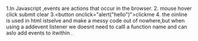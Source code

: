 1.In Javascript ,events are actions that occur in the browser.
2. mouse hover
click
submit
clear 
3.<button onclick="alert("hello")">clickme</button>
4. the oinline is used in html istselve and make a messy code out of nowhere,but when using a addevent listener we doesnt need to calll a function name and can aslo add events to itwithin .